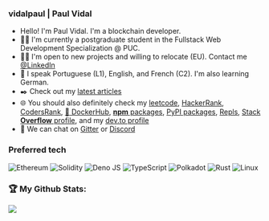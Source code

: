 ### vidalpaul | Paul Vidal

- Hello! I'm Paul Vidal. I'm a blockchain developer.
- :man_student: I'm currently a postgraduate student in the Fullstack Web Development Specialization @ PUC.
- :man_technologist: I'm open to new projects and willing to relocate (EU). Contact me [@LinkedIn](https://www.linkedin.com/in/vidalpaulo/)
- :tongue: I speak Portuguese (L1), English, and French (C2). I'm also learning German.
- :black_nib: Check out my [latest articles](https://medium.com/@vidalpaul)
- :globe_with_meridians: You should also definitely check my [leetcode](https://leetcode.com/vidalpaul/), [HackerRank](https://www.hackerrank.com/vidalpaul), [CodersRank](https://profile.codersrank.io/user/vidalpaul/), [:whale: DockerHub](https://hub.docker.com/u/vidalpaul), [**npm** packages](https://www.npmjs.com/~vidalpaul), [PyPI packages](https://pypi.org/user/vidalpaul/), [Repls](https://replit.com/@vidalpaul), [Stack **Overflow** profile](https://stackoverflow.com/users/12496081/paulo-vidal), and my [dev.to profile](https://dev.to/vidalpaul)
- :speech_balloon: We can chat on [Gitter](https://gitter.im/vidalpaul) or [Discord](https://discordapp.com/users/u1d4lp#6308)


### Preferred tech
![Ethereum](https://img.shields.io/badge/Ethereum-3C3C3D?style=for-the-badge&logo=Ethereum&logoColor=white)
![Solidity](https://img.shields.io/badge/Solidity-%23363636.svg?style=for-the-badge&logo=solidity&logoColor=white)
![Deno JS](https://img.shields.io/badge/deno%20js-000000?style=for-the-badge&logo=deno&logoColor=white)
![TypeScript](https://img.shields.io/badge/typescript-%23007ACC.svg?style=for-the-badge&logo=typescript&logoColor=white)
![Polkadot](https://img.shields.io/badge/polkadot-E6007A?style=for-the-badge&logo=polkadot&logoColor=white)
![Rust](https://img.shields.io/badge/rust-%23000000.svg?style=for-the-badge&logo=rust&logoColor=white)
![Linux](https://img.shields.io/badge/Linux-FCC624?style=for-the-badge&logo=linux&logoColor=black)


### :trophy: My Github Stats:

<!--
![Top Langs](https://readme-stats-cfgj2cxdy.vercel.app/api/top-langs/?username=vidalpaul&hide=php&theme=tokyonight)
<a href="https://readme-stats-cfgj2cxdy.vercel.app/api?username=vidalpaul&count_private=true&show_icons=true&theme=tokyonight">
  <img  align="left" src="https://readme-stats-cfgj2cxdy.vercel.app/api?username=vidalpaul&count_private=true&show_icons=true&theme=tokyonight" />
</a>
-->
<div>

<a href="!(https://github-readme-stats.vercel.app/api/top-langs/?username=vidalpaul&hide=css,html,hack,shell,svelte,powershell,batchfile,java,kotlin,javascript,php,scss,nix,makefile,docker, dockerfile&langs_count=20&theme=tokyonight)">
  <img align="left" src="https://github-readme-stats.vercel.app/api/top-langs/?username=vidalpaul&hide=css,html,hack,shell,svelte,powershell,batchfile,java,kotlin,javascript,php,scss,nix,makefile,docker,dockerfile&langs_count=20&theme=tokyonight" />
</a>
</div>

 
